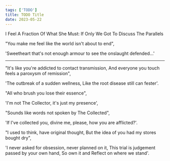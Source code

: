 ```yaml
---
tags: ['TODO']
title: TODO Title
date: 2023-05-22
---
```


I Feel A Fraction Of What She Must: If Only We Got To Discuss The Parallels

"You make me feel like the world isn't about to end",

'Sweetheart that's not enough armour to see the onslaught defended...'

---

"It's like you're addicted to contact transmission,
And everyone you touch feels a paroxysm of remission",

'The outbreak of a sudden wellness,
Like the root disease still can fester'.

"All who brush you lose their essence",

'I'm not The Collector, it's just my presence',

"Sounds like words not spoken by The Collected",

'If I've collected you, divine me, please, how you are afflicted?'.

"I used to think, have original thought,
But the idea of you had my stores bought dry",

'I never asked for obsession, never planned on it,
This trial is judgement passed by your own hand,
So own it and
Reflect on where we stand'.

